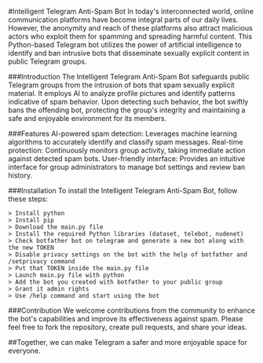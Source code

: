 #Intelligent Telegram Anti-Spam Bot
In today's interconnected world, online communication platforms have become integral parts of our daily lives. However, the anonymity and reach of these platforms also attract malicious actors who exploit them for spamming and spreading harmful content. This Python-based Telegram bot utilizes the power of artificial intelligence to identify and ban intrusive bots that disseminate sexually explicit content in public Telegram groups.

###Introduction
The Intelligent Telegram Anti-Spam Bot safeguards public Telegram groups from the intrusion of bots that spam sexually explicit material. It employs AI to analyze profile pictures and identify patterns indicative of spam behavior. Upon detecting such behavior, the bot swiftly bans the offending bot, protecting the group's integrity and maintaining a safe and enjoyable environment for its members.

###Features
AI-powered spam detection: Leverages machine learning algorithms to accurately identify and classify spam messages.
Real-time protection: Continuously monitors group activity, taking immediate action against detected spam bots.
User-friendly interface: Provides an intuitive interface for group administrators to manage bot settings and review ban history.

###Installation
To install the Intelligent Telegram Anti-Spam Bot, follow these steps:
```
> Install python
> Install pip
> Download the main.py file
> Install the required Python libraries (dataset, telebot, nudenet)
> Check botfather bot on telegram and generate a new bot along with the new TOKEN
> Disable privacy settings on the bot with the help of botfather and /setprivacy command
> Put that TOKEN inside the main.py file
> Launch main.py file with python
> Add the bot you created with botfather to your public group
> Grant it admin rights
> Use /help command and start using the bot
```
###Contribution
We welcome contributions from the community to enhance the bot's capabilities and improve its effectiveness against spam. Please feel free to fork the repository, create pull requests, and share your ideas.

##Together, we can make Telegram a safer and more enjoyable space for everyone.
